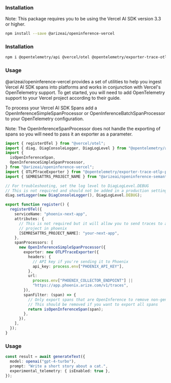 ### Installation
Note: This package requires you to be using the Vercel AI SDK version 3.3 or higher.


```bash
npm install --save @arizeai/openinference-vercel
```

### Installation

```bash
npm i @opentelemetry/api @vercel/otel @opentelemetry/exporter-trace-otlp-proto @arizeai/openinference-semantic-conventions
```


### Usage

@arizeai/openinference-vercel provides a set of utilities to help you ingest Vercel AI SDK spans into platforms and works in conjunction with Vercel's OpenTelemetry support. To get started, you will need to add OpenTelemetry support to your Vercel project according to their guide.

To process your Vercel AI SDK Spans add a OpenInferenceSimpleSpanProcessor or OpenInferenceBatchSpanProcessor to your OpenTelemetry configuration.

Note: The OpenInferenceSpanProcessor does not handle the exporting of spans so you will need to pass it an exporter as a parameter.

```typescript
import { registerOTel } from "@vercel/otel";
import { diag, DiagConsoleLogger, DiagLogLevel } from "@opentelemetry/api";
import {
  isOpenInferenceSpan,
  OpenInferenceSimpleSpanProcessor,
} from "@arizeai/openinference-vercel";
import { OTLPTraceExporter } from "@opentelemetry/exporter-trace-otlp-proto";
import { SEMRESATTRS_PROJECT_NAME } from "@arizeai/openinference-semantic-conventions";

// For troubleshooting, set the log level to DiagLogLevel.DEBUG
// This is not required and should not be added in a production setting
diag.setLogger(new DiagConsoleLogger(), DiagLogLevel.DEBUG);

export function register() {
  registerOTel({
    serviceName: "phoenix-next-app",
    attributes: {
      // This is not required but it will allow you to send traces to a specific 
      // project in phoenix
      [SEMRESATTRS_PROJECT_NAME]: "your-next-app",
    },
    spanProcessors: [
      new OpenInferenceSimpleSpanProcessor({
        exporter: new OTLPTraceExporter({
          headers: {
            // API key if you're sending it to Phoenix
            api_key: process.env["PHOENIX_API_KEY"],
          },
          url:
            process.env["PHOENIX_COLLECTOR_ENDPOINT"] ||
            "https://app.phoenix.arize.com/v1/traces",
        }),
        spanFilter: (span) => {
          // Only export spans that are OpenInference to remove non-generative spans
          // This should be removed if you want to export all spans
          return isOpenInferenceSpan(span);
        },
      }),
    ],
  });
}
```

### Usage

```typescript
const result = await generateText({
  model: openai("gpt-4-turbo"),
  prompt: "Write a short story about a cat.",
  experimental_telemetry: { isEnabled: true },
});
```

